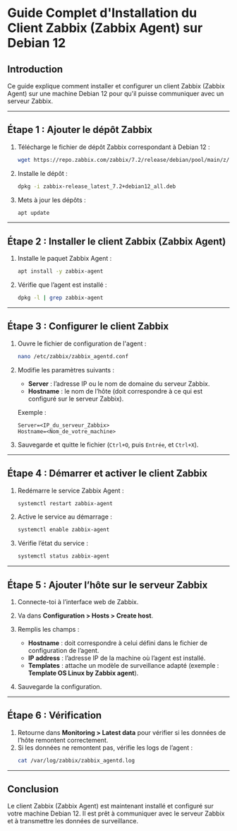 # Guide Complet d'Installation du Client Zabbix (Zabbix Agent) sur Debian 12

## Introduction
Ce guide explique comment installer et configurer un client Zabbix (Zabbix Agent) sur une machine Debian 12 pour qu'il puisse communiquer avec un serveur Zabbix.

---

## Étape 1 : Ajouter le dépôt Zabbix

1. Télécharge le fichier de dépôt Zabbix correspondant à Debian 12 :
   ```bash
   wget https://repo.zabbix.com/zabbix/7.2/release/debian/pool/main/z/zabbix-release/zabbix-release_latest_7.2+debian12_all.deb
   ```

2. Installe le dépôt :
   ```bash
   dpkg -i zabbix-release_latest_7.2+debian12_all.deb
   ```

3. Mets à jour les dépôts :
   ```bash
   apt update
   ```

---

## Étape 2 : Installer le client Zabbix (Zabbix Agent)

1. Installe le paquet Zabbix Agent :
   ```bash
   apt install -y zabbix-agent
   ```

2. Vérifie que l’agent est installé :
   ```bash
   dpkg -l | grep zabbix-agent
   ```

---

## Étape 3 : Configurer le client Zabbix

1. Ouvre le fichier de configuration de l'agent :
   ```bash
   nano /etc/zabbix/zabbix_agentd.conf
   ```

2. Modifie les paramètres suivants :
   - **Server** : l’adresse IP ou le nom de domaine du serveur Zabbix.
   - **Hostname** : le nom de l’hôte (doit correspondre à ce qui est configuré sur le serveur Zabbix).

   Exemple :
   ```plaintext
   Server=<IP_du_serveur_Zabbix>
   Hostname=<Nom_de_votre_machine>
   ```

3. Sauvegarde et quitte le fichier (`Ctrl+O`, puis `Entrée`, et `Ctrl+X`).

---

## Étape 4 : Démarrer et activer le client Zabbix

1. Redémarre le service Zabbix Agent :
   ```bash
   systemctl restart zabbix-agent
   ```

2. Active le service au démarrage :
   ```bash
   systemctl enable zabbix-agent
   ```

3. Vérifie l’état du service :
   ```bash
   systemctl status zabbix-agent
   ```

---

## Étape 5 : Ajouter l’hôte sur le serveur Zabbix

1. Connecte-toi à l’interface web de Zabbix.
2. Va dans **Configuration > Hosts > Create host**.
3. Remplis les champs :
   - **Hostname** : doit correspondre à celui défini dans le fichier de configuration de l’agent.
   - **IP address** : l’adresse IP de la machine où l’agent est installé.
   - **Templates** : attache un modèle de surveillance adapté (exemple : **Template OS Linux by Zabbix agent**).

4. Sauvegarde la configuration.

---

## Étape 6 : Vérification

1. Retourne dans **Monitoring > Latest data** pour vérifier si les données de l’hôte remontent correctement.
2. Si les données ne remontent pas, vérifie les logs de l’agent :
   ```bash
   cat /var/log/zabbix/zabbix_agentd.log
   ```

---

## Conclusion
Le client Zabbix (Zabbix Agent) est maintenant installé et configuré sur votre machine Debian 12. Il est prêt à communiquer avec le serveur Zabbix et à transmettre les données de surveillance.
